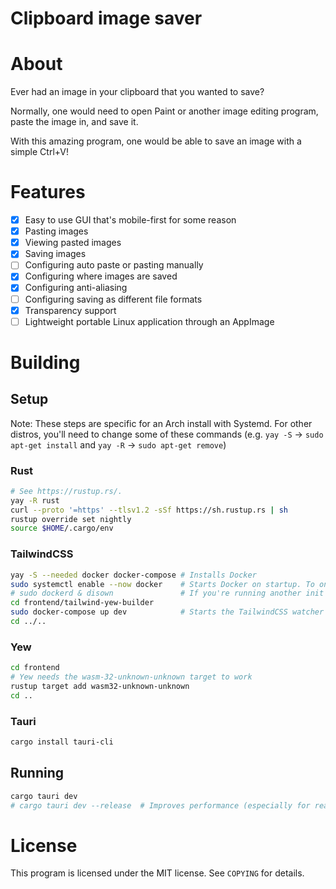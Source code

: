 # Clipboard image saver

# About

Ever had an image in your clipboard that you wanted to save?

Normally, one would need to open Paint or another image editing program, paste the image in, and save it.

With this amazing program, one would be able to save an image with a simple Ctrl+V!

# Features

-   [x] Easy to use GUI that's mobile-first for some reason
-   [x] Pasting images
-   [x] Viewing pasted images
-   [x] Saving images
-   [ ] Configuring auto paste or pasting manually
-   [x] Configuring where images are saved
-   [x] Configuring anti-aliasing
-   [ ] Configuring saving as different file formats
-   [x] Transparency support
-   [ ] Lightweight portable Linux application through an AppImage

# Building

## Setup

Note: These steps are specific for an Arch install with Systemd.
For other distros, you'll need to change some of these commands (e.g. `yay -S` -> `sudo apt-get install` and `yay -R` -> `sudo apt-get remove`)

### Rust

```sh
# See https://rustup.rs/.
yay -R rust
curl --proto '=https' --tlsv1.2 -sSf https://sh.rustup.rs | sh
rustup override set nightly
source $HOME/.cargo/env
```

### TailwindCSS

```sh
yay -S --needed docker docker-compose # Installs Docker
sudo systemctl enable --now docker    # Starts Docker on startup. To only run once, use `sudo systemctl start docker` instead
# sudo dockerd & disown               # If you're running another init system besides Systemd, try this
cd frontend/tailwind-yew-builder
sudo docker-compose up dev            # Starts the TailwindCSS watcher
cd ../..
```

### Yew

```sh
cd frontend
# Yew needs the wasm-32-unknown-unknown target to work
rustup target add wasm32-unknown-unknown
cd ..
```

### Tauri

```sh
cargo install tauri-cli
```

## Running

```sh
cargo tauri dev
# cargo tauri dev --release  # Improves performance (especially for reading the clipboard!), but slower compilation times
```

# License

This program is licensed under the MIT license. See `COPYING` for details.
